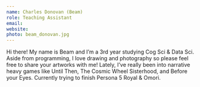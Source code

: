 ```yaml
---
name: Charles Donovan (Beam)
role: Teaching Assistant
email:
website:
photo: beam_donovan.jpg
---
```


Hi there! My name is Beam and I’m a 3rd year studying Cog Sci & Data Sci. Aside from programming, I love drawing and photography so please feel free to share your artworks with me! Lately, I’ve really been into narrative heavy games like Until Then, The Cosmic Wheel Sisterhood, and Before your Eyes. Currently trying to finish Persona 5 Royal & Omori.

